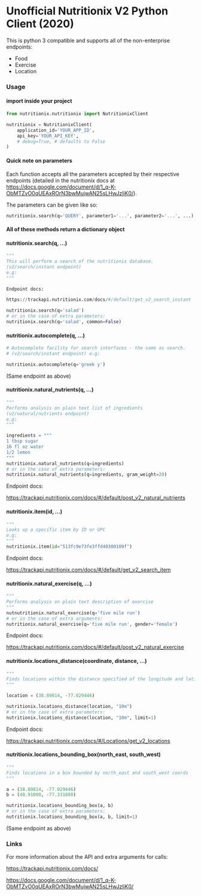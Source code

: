 Unofficial Nutritionix V2 Python Client (2020)
==================================

This is python 3 compatible and supports all of the non-enterprise endpoints:
- Food
- Exercise
- Location

### Usage

#### import inside your project

```py
from nutritionix.nutritionix import NutritionixClient

nutritionix = NutritionixClient(
    application_id='YOUR_APP_ID',
    api_key='YOUR_API_KEY',
    # debug=True, # defaults to False
)

```

#### Quick note on parameters

Each function accepts all the parameters accepted by their respective endpoints (detailed in the nutritionix docs at https://docs.google.com/document/d/1_q-K-ObMTZvO0qUEAxROrN3bwMujwAN25sLHwJzliK0/).

The parameters can be given like so:
```py
nutritionix.search(q='QUERY', parameter1='...', parameter2='...', ...)
```
#### All of these methods return a dictionary object

#### nutritionix.search(q, ...)
```py
"""
This will perform a search of the nutritionix database.
(v2/search/instant endpoint)
e.g:
"""

Endpoint docs:

https://trackapi.nutritionix.com/docs/#/default/get_v2_search_instant

nutritionix.search(q='salad')
# or in the case of extra parameters:
nutritionix.search(q='salad', common=False)
```

#### nutritionix.autocomplete(q, ...)
```py
# Autocomplete facility for search interfaces - the same as search.
# (v2/search/instant endpoint) e.g:

nutritionix.autocomplete(q='greek y')
```

(Same endpoint as above)

#### nutritionix.natural_nutrients(q, ...)

```py
"""
Performs analysis on plain text list of ingredients
(v2/natural/nutrients endpoint)
e.g:
"""

ingredients = """
1 tbsp sugar
16 fl oz water
1/2 lemon
"""
nutritionix.natural_nutrients(q=ingredients)
# or in the case of extra parameters:
nutritionix.natural_nutrients(q=ingredients, gram_weight=20)
```

Endpoint docs:

https://trackapi.nutritionix.com/docs/#/default/post_v2_natural_nutrients

#### nutritionix.item(id, ...)

```py
"""
Looks up a specific item by ID or UPC
e.g:
"""
nutritionix.item(id="513fc9e73fe3ffd40300109f")

```

Endpoint docs:

https://trackapi.nutritionix.com/docs/#/default/get_v2_search_item

#### nutritionix.natural_exercise(q, ...)

```py
"""
Performs analysis on plain text description of exercise
"""
nutnutritionix.natural_exercise(q='five mile run')
# or in the case of extra arguments:
nutritionix.natural_exercise(q='five mile run', gender='female')
```

Endpoint docs:

https://trackapi.nutritionix.com/docs/#/default/post_v2_natural_exercise

#### nutritionix.locations_distance(coordinate, distance, ...)

```py
"""
Finds locations within the distance specified of the longitude and latitude coordinate
"""

location = (38.89814, -77.029446)

nutritionix.locations_distance(location, "10m")
# or in the case of extra parameters:
nutritionix.locations_distance(location, "10m", limit=1)
```

Endpoint docs:

https://trackapi.nutritionix.com/docs/#/Locations/get_v2_locations

#### nutritionix.locations_bounding_box(north_east, south_west)

```py
"""
Finds locations in a box bounded by north_east and south_west coords
"""

a = (38.89814, -77.029446)
b = (40.91000, -77.331800)

nutritionix.locations_bounding_box(a, b)
# or in the case of extra parameters:
nutritionix.locations_bounding_box(a, b, limit=1)
```

(Same endpoint as above)

### Links
For more information about the API and extra arguments for calls:

https://trackapi.nutritionix.com/docs/

https://docs.google.com/document/d/1_q-K-ObMTZvO0qUEAxROrN3bwMujwAN25sLHwJzliK0/
